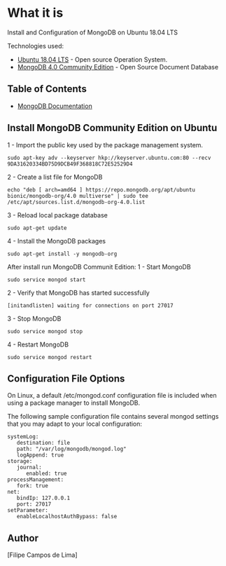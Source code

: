 # What it is
Install and Configuration of MongoDB on Ubuntu 18.04 LTS

Technologies used:
- [Ubuntu 18.04 LTS](http://releases.ubuntu.com/18.04/) - Open source Operation System.
- [MongoDB 4.0 Community Edition](https://www.mongodb.com) - Open Source Document Database


## Table of Contents
- [MongoDB Documentation](https://docs.mongodb.com)

## Install MongoDB Community Edition on Ubuntu
1 - Import the public key used by the package management system.
```
sudo apt-key adv --keyserver hkp://keyserver.ubuntu.com:80 --recv 9DA31620334BD75D9DCB49F368818C72E52529D4
```

2 - Create a list file for MongoDB
```
echo "deb [ arch=amd64 ] https://repo.mongodb.org/apt/ubuntu bionic/mongodb-org/4.0 multiverse" | sudo tee /etc/apt/sources.list.d/mongodb-org-4.0.list
```

3 - Reload local package database
```
sudo apt-get update
```

4 - Install the MongoDB packages
```
sudo apt-get install -y mongodb-org
```


After install run MongoDB Communit Edition:
1 - Start MongoDB
```
sudo service mongod start
```

2 - Verify that MongoDB has started successfully
```
[initandlisten] waiting for connections on port 27017
```

3 - Stop MongoDB
```
sudo service mongod stop
```

4 - Restart MongoDB
```
sudo service mongod restart
```

## Configuration File Options
On Linux, a default /etc/mongod.conf configuration file is included when using a package manager to install MongoDB.

The following sample configuration file contains several mongod settings that you may adapt to your local configuration:
```
systemLog:
   destination: file
   path: "/var/log/mongodb/mongod.log"
   logAppend: true
storage:
   journal:
      enabled: true
processManagement:
   fork: true
net:
   bindIp: 127.0.0.1
   port: 27017
setParameter:
   enableLocalhostAuthBypass: false
```

## Author
[Filipe Campos de Lima]
